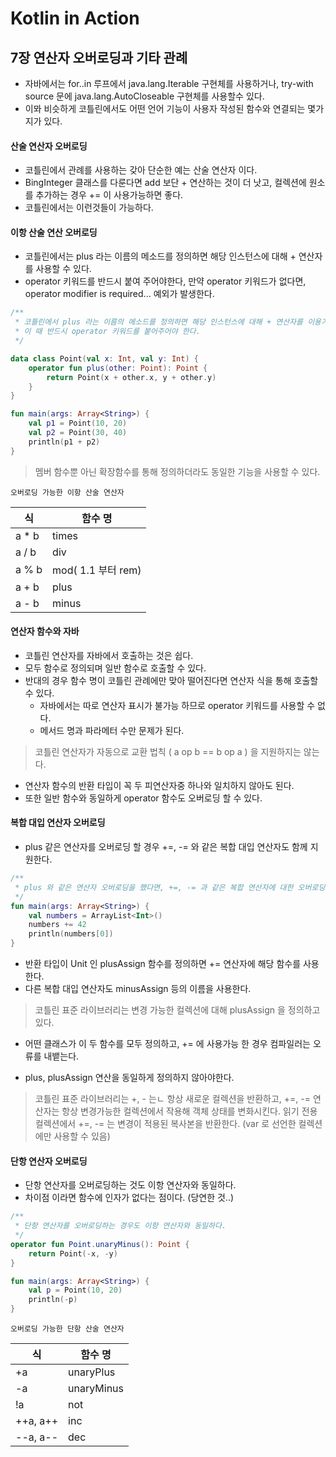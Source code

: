 # Kotlin in Action

## 7장 연산자 오버로딩과 기타 관례
- 자바에서는 for..in 루프에서 java.lang.Iterable 구현체를 사용하거나, try-with source 문에 java.lang.AutoCloseable 구현체를 사용할수 있다.
- 이뫄 비슷하게 코틀린에서도 어떤 언어 기능이 사용자 작성된 함수와 연결되는 몇가지가 있다.


#### 산술 연산자 오버로딩
- 코틀린에서 관례를 사용하는 갖아 단순한 예는 산술 연산자 이다.
- BingInteger 클래스를 다룬다면 add 보단 + 연산하는 것이 더 낫고, 컬렉션에 원소를 추가하는 경우 += 이 사용가능하면 좋다.
- 코틀린에서는 이런것들이 가능하다.

#### 이항 산술 연산 오버로딩
- 코틀린에서는 plus 라는 이름의 메소드를 정의하면 해당 인스턴스에 대해 + 연산자를 사용할 수 있다.
- operator 키워드를 반드시 붙여 주어야한다, 만약 operator 키워드가 없다면, operator modifier is required... 예외가 발생한다.

```kotlin
/**
 * 코틀린에서 plus 라는 이름의 메소드를 정의하면 해당 인스턴스에 대해 + 연산자를 이용가능하다.
 * 이 때 반드시 operator 키워드를 붙어주어야 한다.
 */

data class Point(val x: Int, val y: Int) {
    operator fun plus(other: Point): Point {
        return Point(x + other.x, y + other.y)
    }
}

fun main(args: Array<String>) {
    val p1 = Point(10, 20)
    val p2 = Point(30, 40)
    println(p1 + p2)
}
```

> 멤버 함수뿐 아닌 확장함수를 통해 정의하더라도 동일한 기능을 사용할 수 있다.

`오버로딩 가능한 이항 산술 연산자`

| 식 | 함수 명 |
|---|---|
| a * b | times |
| a / b | div |
| a % b | mod( 1.1 부터 rem)
| a + b | plus |
| a - b | minus |

#### 연산자 함수와 자바
- 코틀린 연산자를 자바에서 호출하는 것은 쉽다.
- 모두 함수로 정의되며 일반 함수로 호출할 수 있다.
- 반대의 경우 함수 명이 코틀린 관례에만 맞아 떨어진다면 연산자 식을 통해 호출할 수 있다.
    - 자바에서는 따로 연산자 표시가 불가능 하므로 operator 키워드를 사용할 수 없다.
    - 메서드 명과 파라메터 수만 문제가 된다.
    
> 코틀린 연산자가 자동으로 교환 법칙 ( a op b == b op a ) 을 지원하지는 않는다.

- 연산자 함수의 반환 타입이 꼭 두 피연산자중 하나와 일치하지 않아도 된다.
- 또한 일반 함수와 동일하게 operator 함수도 오버로딩 할 수 있다.

#### 복합 대입 연산자 오버로딩
- plus 같은 연산자를 오버로딩 할 경우 +=, -= 와 같은 복합 대입 연산자도 함께 지원한다.

```kotlin
/**
 * plus 와 같은 연산자 오버로딩을 했다면, +=, -= 과 같은 복합 연산자에 대한 오버로딩도 지원한다.
 */
fun main(args: Array<String>) {
    val numbers = ArrayList<Int>()
    numbers += 42
    println(numbers[0])
}
```

- 반환 타입이 Unit 인 plusAssign 함수를 정의하면 += 연산자에 해당 함수를 사용한다.
- 다른 복합 대입 연산자도 minusAssign 등의 이름을 사용한다.

> 코틀린 표준 라이브러리는 변경 가능한 컬렉션에 대해 plusAssign 을 정의하고 있다.

* 어떤 클래스가 이 두 함수를 모두 정의하고, += 에 사용가능 한 경우 컴파일러는 오류를 내뱉는다.
- plus, plusAssign 연산을 동일하게 정의하지 않아야한다.

> 코틀린 표준 라이브러리는 +, - 는ㄴ 항상 새로운 컬렉션을 반환하고, +=, -= 연산자는 항상 변경가능한 컬렉션에서 작용해 객체 상태를 변화시킨다.
> 읽기 전용 컬렉션에서 +=, -= 는 변경이 적용된 복사본을 반환한다. (var 로 선언한 컬렉션에만 사용할 수 있음) 

#### 단항 연산자 오버로딩
- 단항 연산자를 오버로딩하는 것도 이항 연산자와 동일하다.
- 차이점 이라면 함수에 인자가 없다는 점이다. (당연한 것..)

```kotlin
/**
 * 단항 연산자를 오버로딩하는 경우도 이항 연산자와 동일하다.
 */
operator fun Point.unaryMinus(): Point {
    return Point(-x, -y)
}

fun main(args: Array<String>) {
    val p = Point(10, 20)
    println(-p)
}
```

`오버로딩 가능한 단항 산술 연산자`

| 식 | 함수 명 |
|---|---|
| +a | unaryPlus |
| -a | unaryMinus |
| !a | not |
| ++a, a++ | inc |
| --a, a-- | dec |

